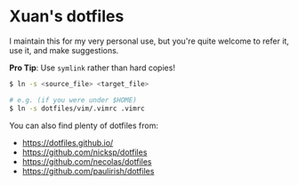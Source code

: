 # Xuan's dotfiles

I maintain this for my very personal use, but you're quite welcome to refer it, use it, and make suggestions.

**Pro Tip**: Use `symlink` rather than hard copies!

```bash
$ ln -s <source_file> <target_file> 

# e.g. (if you were under $HOME)
$ ln -s dotfiles/vim/.vimrc .vimrc
```

You can also find plenty of dotfiles from:

* https://dotfiles.github.io/
* https://github.com/nicksp/dotfiles
* https://github.com/necolas/dotfiles
* https://github.com/paulirish/dotfiles

